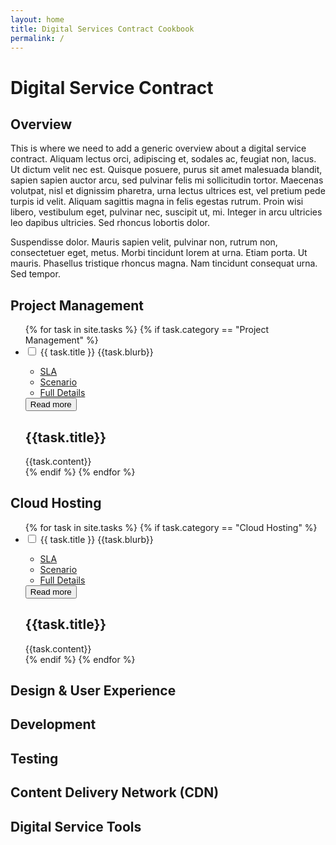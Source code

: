 ```yaml
---
layout: home
title: Digital Services Contract Cookbook
permalink: /
---
```


<div class="contract-overview">

<h1>Digital Service Contract</h1>

<h2>Overview</h2>
<p>This is where we need to add a generic overview about a digital service contract. Aliquam lectus orci, adipiscing et, sodales ac, feugiat non, lacus. Ut dictum velit nec est. Quisque posuere, purus sit amet malesuada blandit, sapien sapien auctor arcu, sed pulvinar felis mi sollicitudin tortor. Maecenas volutpat, nisl et dignissim pharetra, urna lectus ultrices est, vel pretium pede turpis id velit. Aliquam sagittis magna in felis egestas rutrum. Proin wisi libero, vestibulum eget, pulvinar nec, suscipit ut, mi. Integer in arcu ultricies leo dapibus ultricies. Sed rhoncus lobortis dolor.</p>

<p>Suspendisse dolor. Mauris sapien velit, pulvinar non, rutrum non, consectetuer eget, metus. Morbi tincidunt lorem at urna. Etiam porta. Ut mauris. Phasellus tristique rhoncus magna. Nam tincidunt consequat urna. Sed tempor.</p>

</div>

## <span>Project Management</span>

<ul class="check-list">
  {% for task in site.tasks %}
    {% if task.category == "Project Management" %}
      <li class="check-item filter-item {{task.id}} culture">
        <input id="{{task.id}}" class="checkbox" type="checkbox">
        <label for="{{task.id}}" name="{{task.id}}" class="label">
        {{ task.title }}
        <span class="more">{{task.blurb}}
        <ul class="tags">
            <li class="filter-item culture"><a href="#">SLA</a></li>
            <li class="filter-item culture"><a href="#">Scenario</a></li>
            <li class="filter-item culture"><a href="{{task.url}}" target="_blank">Full Details</a></li>
        </ul>
        </span>
        <button class="toggle" title="Read more"><span>Read more</span></button>
        </label>
        <div class="full-content hide-task">
          <h2>{{task.title}}</h2>
          {{task.content}}
        </div>
      </li>
    {% endif %}
  {% endfor %}
</ul>

## <span>Cloud Hosting</span>

<ul class="check-list">
  {% for task in site.tasks %}
    {% if task.category == "Cloud Hosting" %}
    <li class="check-item filter-item {{task.title}} culture">
      <input id="{{task.id}}" class="checkbox" type="checkbox">
      <label for="{{task.id}}" name="{task.title}}" class="label">
      {{ task.title }}
      <span class="more">{{task.blurb}}
      <ul class="tags">
          <li class="filter-item culture"><a href="#">SLA</a></li>
          <li class="filter-item culture"><a href="#">Scenario</a></li>
          <li class="filter-item culture"><a href="{{task.url}}" target="_blank">Full Details</a></li>
      </ul>
      </span>
      <button class="toggle" title="Read more"><span>Read more</span></button>
      </label>
      <div class="full-content hide-task">
        <h2>{{task.title}}</h2>
        {{task.content}}
      </div>
    </li>
  {% endif %}
{% endfor %}
</ul>

## <span>Design & User Experience</span>

## <span>Development</span>

## <span>Testing</span>

## <span>Content Delivery Network (CDN)</span>

## <span>Digital Service Tools</span>
